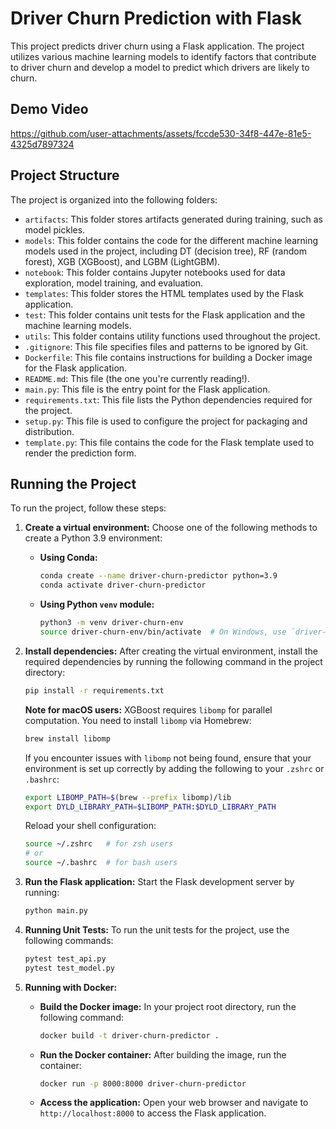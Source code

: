 # Driver Churn Prediction with Flask

This project  predicts driver churn using a Flask application. The project utilizes various machine learning models to identify factors that contribute to driver churn and develop a model to predict which drivers are likely to churn.

## Demo Video

https://github.com/user-attachments/assets/fccde530-34f8-447e-81e5-4325d7897324


## Project Structure

The project is organized into the following folders:

* `artifacts`: This folder stores artifacts generated during training, such as model pickles.
* `models`: This folder contains the code for the different machine learning models used in the project, including DT (decision tree), RF (random forest), XGB (XGBoost), and LGBM (LightGBM).
* `notebook`: This folder contains Jupyter notebooks used for data exploration, model training, and evaluation.
* `templates`: This folder stores the HTML templates used by the Flask application.
* `test`: This folder contains unit tests for the Flask application and the machine learning models.
* `utils`: This folder contains utility functions used throughout the project.
* `.gitignore`: This file specifies files and patterns to be ignored by Git.
* `Dockerfile`: This file contains instructions for building a Docker image for the Flask application.
* `README.md`: This file (the one you're currently reading!).
* `main.py`: This file is the entry point for the Flask application.
* `requirements.txt`: This file lists the Python dependencies required for the project.
* `setup.py`: This file is used to configure the project for packaging and distribution.
* `template.py`: This file contains the code for the Flask template used to render the prediction form.




## Running the Project

To run the project, follow these steps:

1. **Create a virtual environment:**
   Choose one of the following methods to create a Python 3.9 environment:

   - **Using Conda:**
     ```bash
     conda create --name driver-churn-predictor python=3.9
     conda activate driver-churn-predictor
     ```

   - **Using Python `venv` module:**
     ```bash
     python3 -m venv driver-churn-env
     source driver-churn-env/bin/activate  # On Windows, use `driver-churn-env\Scripts\activate`
     ```

2. **Install dependencies:** After creating the virtual environment, install the required dependencies by running the following command in the project directory:

   ```bash
   pip install -r requirements.txt
   ```

   **Note for macOS users:** XGBoost requires `libomp` for parallel computation. You need to install `libomp` via Homebrew:
   
   ```bash
   brew install libomp
   ```

   If you encounter issues with `libomp` not being found, ensure that your environment is set up correctly by adding the following to your `.zshrc` or `.bashrc`:

   ```bash
   export LIBOMP_PATH=$(brew --prefix libomp)/lib
   export DYLD_LIBRARY_PATH=$LIBOMP_PATH:$DYLD_LIBRARY_PATH
   ```

   Reload your shell configuration:
   ```bash
   source ~/.zshrc   # for zsh users
   # or
   source ~/.bashrc  # for bash users
   ```

3. **Run the Flask application:** Start the Flask development server by running:

    ```bash 
    python main.py
    ```

4. **Running Unit Tests:**
   To run the unit tests for the project, use the following commands:
   
   ```bash
   pytest test_api.py
   pytest test_model.py
   ```

5. **Running with Docker:**

   - **Build the Docker image:** In your project root directory, run the following command:
     ```bash
     docker build -t driver-churn-predictor .
     ```

   - **Run the Docker container:** After building the image, run the container:
     ```bash
     docker run -p 8000:8000 driver-churn-predictor
     ```

   - **Access the application:** Open your web browser and navigate to `http://localhost:8000` to access the Flask application.
